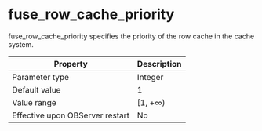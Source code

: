 fuse_row_cache_priority 
============================================

fuse_row_cache_priority specifies the priority of the row cache in the cache system. 


|          **Property**           | **Description** |
|---------------------------------|-----------------|
| Parameter type                  | Integer         |
| Default value                   | 1               |
| Value range                     | \[1, +∞)        |
| Effective upon OBServer restart | No              |


